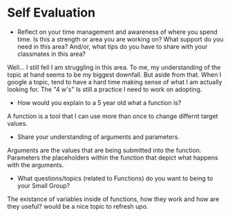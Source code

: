 # Self Evaluation

- Reflect on your time management and awareness of where you spend time. Is this a strength or area you are working on? What support do you need in this area? And/or, what tips do you have to share with your classmates in this area?

Well... I still fell I am struggling in this area. To me, my understanding of the topic at hand seems to be my biggest downfall. But aside from that. When I google a topic, tend to have a hard time making sense of what I am actually looking for. The "4 w's" Is still a practice I need to work on adopting.

- How would you explain to a 5 year old what a function is?

A function is a tool that I can use more than once to change differnt target values.

- Share your understanding of arguments and parameters.

Arguments are the values that are being submitted into the function.
Parameters the placeholders within the function that depict what happens with the arguments.

- What questions/topics (related to Functions) do you want to being to your Small Group?

The existance of variables inside of functions, how they work and how are they useful? would be a nice topic to refresh upo. 